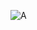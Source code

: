 ![A](https://user-images.githubusercontent.com/88425424/188632724-a2d8c763-ad01-4aee-9865-26042bb4ea94.png)

